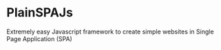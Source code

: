 # PlainSPAJs
Extremely easy Javascript framework to create simple websites in Single Page Application (SPA)
